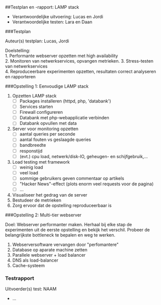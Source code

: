 ##Testplan en -rapport: LAMP stack

* Verantwoordelijke uitvoering: Lucas en Jordi
* Verantwoordelijke testen: Lara en Daan

###Testplan

Auteur(s) testplan: Lucas, Jordi

Doelstelling:  
	1. Performante webserver opzetten met high availability  
	2. Monitoren van netwerkservices, opvangen metrieken. 
	3. Stress-testen van netwerkservices  
	4. Reproduceerbare experimenten opzetten, resultaten correct analyseren en rapporteren


###Opstelling 1: Eenvoudige LAMP stack

1. Opzetten LAMP stack
	- [ ] Packages installeren (httpd, php, 'databank')
	- [ ] Services starten
	- [ ] Firewall configureren
	- [ ] Databank met php-webapplicatie verbinden 
	- [ ] Databank opvullen met data
2. Server voor monitoring opzetten
	- [ ] aantal queries per seconde
	- [ ] aantal fouten vs geslaagde queries
	- [ ] bandbreedte
	- [ ] responstijd
	- [ ] (evt.) cpu load, netwerk/disk-IO, geheugen- en schijfgebruik,...
3. Load testing met framework
	- [ ] weinig load
	- [ ] veel load
	- [ ] sommige gebruikers geven commentaar op artikels
	- [ ] "Hacker News"-effect (plots enorm veel requests voor de pagina)
	- [ ] ...
4. Visualiseer het gedrag van de server
5. Bestudeer de metrieken
6. Zorg ervoor dat de opstelling reproduceerbaar is

###Opstelling 2: Multi-tier webserver

Doel: Webserver performanter maken. Herhaal bij elke stap de experimenten uit de eerste opstelling en bekijk het verschil. Probeer de belangrijkste bottleneck te bepalen en weg te werken.

1. Webserversoftware vervangen door "perfomantere"
2. Database op aparate machine zetten
3. Parallele webserver + load balancer
4. DNS als load-balancer
5. Cache-systeem


### Testrapport

Uitvoerder(s) test: NAAM

- ...